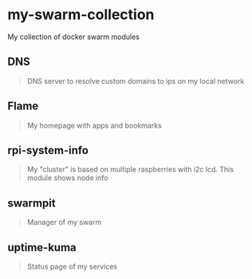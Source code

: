 # my-swarm-collection
My collection of docker swarm modules

## DNS
> DNS server to resolve custom domains to ips on my local network

## Flame
> My homepage with apps and bookmarks

## rpi-system-info
> My "cluster" is based on multiple raspberries with i2c lcd. This module shows node info

## swarmpit
> Manager of my swarm

## uptime-kuma
> Status page of my services